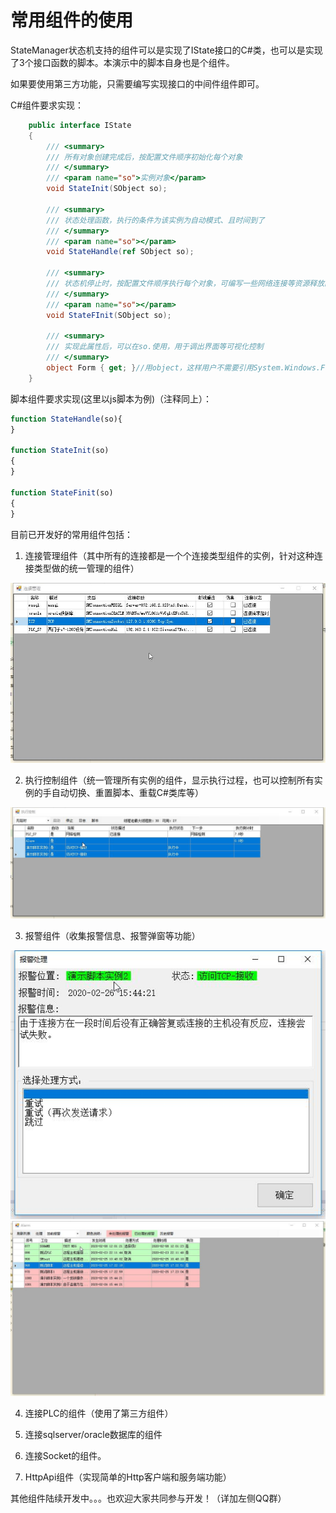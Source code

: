 # 常用组件的使用
StateManager状态机支持的组件可以是实现了IState接口的C#类，也可以是实现了3个接口函数的脚本。本演示中的脚本自身也是个组件。

如果要使用第三方功能，只需要编写实现接口的中间件组件即可。

C#组件要求实现：
```c#
    public interface IState
    {
        /// <summary>
        /// 所有对象创建完成后，按配置文件顺序初始化每个对象
        /// </summary>
        /// <param name="so">实例对象</param>
        void StateInit(SObject so);

        /// <summary>
        /// 状态处理函数，执行的条件为该实例为自动模式、且时间到了
        /// </summary>
        /// <param name="so"></param>
        void StateHandle(ref SObject so);

        /// <summary>
        /// 状态机停止时，按配置文件顺序执行每个对象，可编写一些网络连接等资源释放的代码
        /// </summary>
        /// <param name="so"></param>
        void StateFInit(SObject so);

        /// <summary>
        /// 实现此属性后，可以在so.使用，用于调出界面等可视化控制
        /// </summary>
        object Form { get; }//用object，这样用户不需要引用System.Windows.Forms;
    }
```

脚本组件要求实现(这里以js脚本为例)（注释同上）：
```js
function StateHandle(so){
}

function StateInit(so)
{
}

function StateFinit(so)
{
}
```


目前已开发好的常用组件包括： 
1. 连接管理组件（其中所有的连接都是一个个连接类型组件的实例，针对这种连接类型做的统一管理的组件）

![](demo-components-using_files/1.jpg)

2. 执行控制组件（统一管理所有实例的组件，显示执行过程，也可以控制所有实例的手自动切换、重置脚本、重载C#类库等）

![](demo-components-using_files/2.jpg)

3. 报警组件（收集报警信息、报警弹窗等功能）

![](demo-components-using_files/3.jpg)
![](demo-components-using_files/4.jpg)

4. 连接PLC的组件（使用了第三方组件）

5. 连接sqlserver/oracle数据库的组件

6. 连接Socket的组件。

7. HttpApi组件（实现简单的Http客户端和服务端功能）


其他组件陆续开发中。。。也欢迎大家共同参与开发！（详加左侧QQ群）
